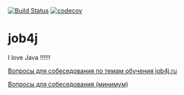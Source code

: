 [![Build Status](https://travis-ci.org/Sekator778/job4j.svg?branch=master)](https://travis-ci.org/Sekator778/job4j)
[![codecov](https://codecov.io/gh/Sekator778/job4j/branch/master/graph/badge.svg)](https://codecov.io/gh/Sekator778/job4j)
# job4j
I love Java !!!!!!

[Вопросы для собеседования по темам обучения job4j.ru](interview_questions#вопросы-для-собеседования-по-темам-обучения-job4jru)

[Вопросы для собеседования (минимум)](interview_questions/MinimumInterview.md#вопросы-для-собеседования-минимум)

